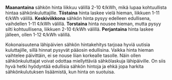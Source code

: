 **Maanantaina** sähkön hinta liikkuu välillä 2-10 ¢/kWh, mikä lupaa kohtuullista hintaa sähkönkuluttajille. **Tiistaina** hinta laskee vielä hieman, liikkuen 1-11 ¢/kWh välillä. **Keskiviikkona** sähkön hinta pysyy edelleen edullisena, vaihdellen 1-11 ¢/kWh välillä. **Torstaina** hinta nousee hieman, mutta pysyy silti kohtuullisena, liikkuen 2-10 ¢/kWh välillä. **Perjantaina** hinta laskee jälleen, ollen 1-12 ¢/kWh välillä.

Kokonaisuutena lähipäivien sähkön hintakehitys tarjoaa hyviä uutisia kuluttajille, sillä hinnat pysyvät pääosin edullisina. Vaikka hinta hieman vaihtelee päivittäin, ei se nouse liian korkealle tasolle. Näin ollen sähkönkuluttajat voivat odottaa miellyttäviä sähkölaskuja lähipäiville. On siis hyvä hetki hyödyntää edullisia sähkön hintoja ja ehkä jopa harkita sähkönkulutuksen lisäämistä, kun hinta on suotuisa.